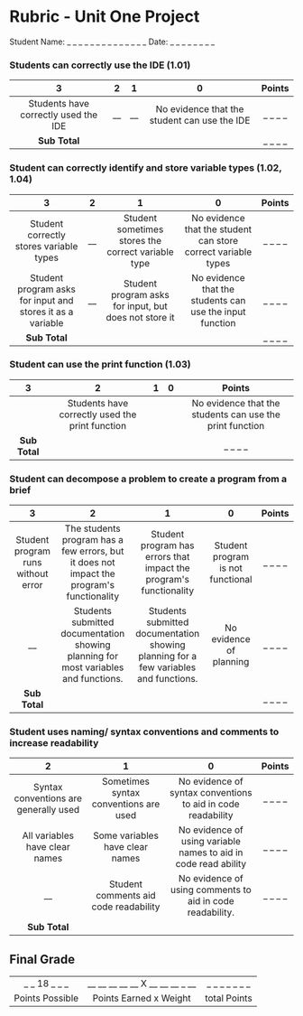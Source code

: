 # Rubric - Unit One Project

Student Name: _ _ _ _ _ _ _ _ _ _ _ _ _ _ Date: _ _ _ _ _ _ _ _
### Students can correctly use the IDE (1.01)

|3 |2 |1 |0 |Points
|:-:|:-:|:-:|:-:|:-:|
| Students have correctly used the IDE|__ |__ |No evidence that the student can use the IDE|_ _ _ _|
|**Sub Total**||||_ _ _ _|

### Student can correctly identify and store variable types (1.02, 1.04)
|3 |2 |1 |0 |Points
|:-:|:-:|:-:|:-:|:-:|
|Student correctly stores variable types| __ | Student sometimes stores the correct variable type | No evidence that the student can store correct variable types| _ _ _ _|
| Student program asks for input and stores it as a variable | __ | Student program asks for input, but does not store it | No evidence that the students can use the input function|_ _ _ _|
|**Sub Total**||||_ _ _ _|

### Student can use the print function (1.03)

|3 |2 |1 |0 |Points
|:-:|:-:|:-:|:-:|:-:|
| | Students have correctly used the print function| | |No evidence that the students can use the print function |_ _ _ _|
|**Sub Total**||||_ _ _ _|


### Student can decompose a problem to create a program from a brief

|3 |2 |1 |0 |Points
|:-:|:-:|:-:|:-:|:-:|
|Student program runs without error | The students program has a few errors, but it does not impact the program's functionality | Student program has errors that impact the program's functionality | Student program is not functional |_ _ _ _|
| __ | Students submitted documentation showing planning for most variables and functions.| Students submitted documentation showing planning for a few variables and functions.| No evidence of planning|_ _ _ _|
|**Sub Total**||||_ _ _ _|

### Student uses naming/ syntax conventions and comments to increase readability

|2 |1 |0 |Points
|:-:|:-:|:-:|:-:|
|Syntax conventions are generally used |Sometimes syntax conventions are used| No evidence of syntax conventions to aid in code readability|_ _ _ _|
|All variables have clear names| Some variables have clear names| No evidence of using variable names to aid in code read ability|_ _ _ _|
|__|Student comments aid code readability| No evidence of using comments to aid in code readability.|_ _ _ _|
|**Sub Total**||||_ _ _ _|

## Final Grade
||||
|:-:|:-:|:-:|
|_ _ 18 _ _ _|__ __ __ __ __ X __ __ __ _ __|_ _ _ _ _ _ _|
| Points Possible | Points Earned x Weight | total Points|

